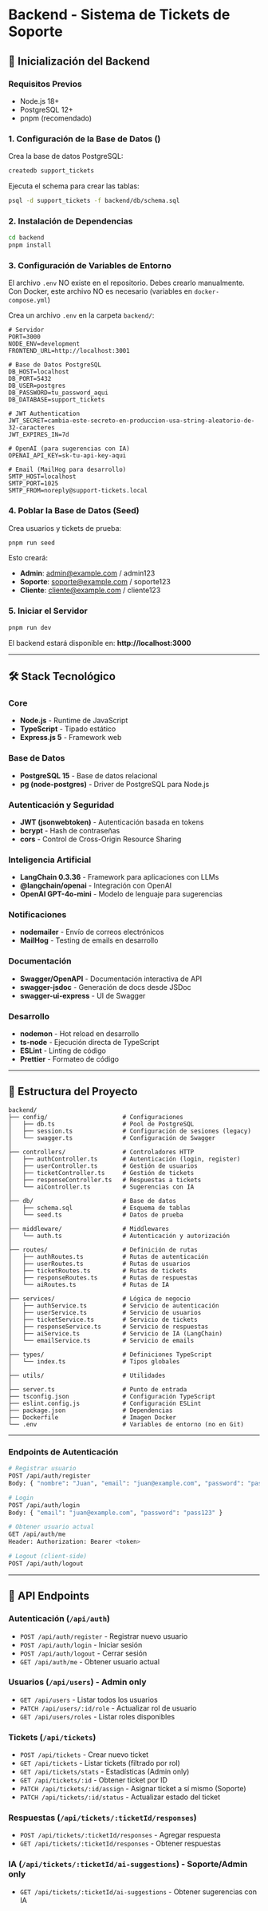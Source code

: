 # Backend - Sistema de Tickets de Soporte

## 🚀 Inicialización del Backend

### Requisitos Previos
- Node.js 18+
- PostgreSQL 12+
- pnpm (recomendado) 

### 1. Configuración de la Base de Datos ()

Crea la base de datos PostgreSQL:

```bash
createdb support_tickets
```

Ejecuta el schema para crear las tablas:

```bash
psql -d support_tickets -f backend/db/schema.sql
```

### 2. Instalación de Dependencias

```bash
cd backend
pnpm install
```

### 3. Configuración de Variables de Entorno

El archivo `.env` NO existe en el repositorio. Debes crearlo manualmente. Con Docker, este archivo NO es necesario (variables en `docker-compose.yml`)

Crea un archivo `.env` en la carpeta `backend/`:

```env
# Servidor
PORT=3000
NODE_ENV=development
FRONTEND_URL=http://localhost:3001

# Base de Datos PostgreSQL
DB_HOST=localhost
DB_PORT=5432
DB_USER=postgres
DB_PASSWORD=tu_password_aqui
DB_DATABASE=support_tickets

# JWT Authentication
JWT_SECRET=cambia-este-secreto-en-produccion-usa-string-aleatorio-de-32-caracteres
JWT_EXPIRES_IN=7d

# OpenAI (para sugerencias con IA)
OPENAI_API_KEY=sk-tu-api-key-aqui

# Email (MailHog para desarrollo)
SMTP_HOST=localhost
SMTP_PORT=1025
SMTP_FROM=noreply@support-tickets.local
```

### 4. Poblar la Base de Datos (Seed)

Crea usuarios y tickets de prueba:

```bash
pnpm run seed
```

Esto creará:
- **Admin**: admin@example.com / admin123
- **Soporte**: soporte@example.com / soporte123
- **Cliente**: cliente@example.com / cliente123

### 5. Iniciar el Servidor

```bash
pnpm run dev
```

El backend estará disponible en: **http://localhost:3000**


---

## 🛠️ Stack Tecnológico

### Core
- **Node.js** - Runtime de JavaScript
- **TypeScript** - Tipado estático
- **Express.js 5** - Framework web

### Base de Datos
- **PostgreSQL 15** - Base de datos relacional
- **pg (node-postgres)** - Driver de PostgreSQL para Node.js

### Autenticación y Seguridad
- **JWT (jsonwebtoken)** - Autenticación basada en tokens
- **bcrypt** - Hash de contraseñas
- **cors** - Control de Cross-Origin Resource Sharing

### Inteligencia Artificial
- **LangChain 0.3.36** - Framework para aplicaciones con LLMs
- **@langchain/openai** - Integración con OpenAI
- **OpenAI GPT-4o-mini** - Modelo de lenguaje para sugerencias

### Notificaciones
- **nodemailer** - Envío de correos electrónicos
- **MailHog** - Testing de emails en desarrollo

### Documentación
- **Swagger/OpenAPI** - Documentación interactiva de API
- **swagger-jsdoc** - Generación de docs desde JSDoc
- **swagger-ui-express** - UI de Swagger

### Desarrollo
- **nodemon** - Hot reload en desarrollo
- **ts-node** - Ejecución directa de TypeScript
- **ESLint** - Linting de código
- **Prettier** - Formateo de código

---

## 📁 Estructura del Proyecto

```
backend/
├── config/                     # Configuraciones
│   ├── db.ts                   # Pool de PostgreSQL
│   ├── session.ts              # Configuración de sesiones (legacy)
│   └── swagger.ts              # Configuración de Swagger
│
├── controllers/                # Controladores HTTP
│   ├── authController.ts       # Autenticación (login, register)
│   ├── userController.ts       # Gestión de usuarios
│   ├── ticketController.ts     # Gestión de tickets
│   ├── responseController.ts   # Respuestas a tickets
│   └── aiController.ts         # Sugerencias con IA
│
├── db/                         # Base de datos
│   ├── schema.sql              # Esquema de tablas
│   └── seed.ts                 # Datos de prueba
│
├── middleware/                 # Middlewares
│   └── auth.ts                 # Autenticación y autorización
│
├── routes/                     # Definición de rutas
│   ├── authRoutes.ts           # Rutas de autenticación
│   ├── userRoutes.ts           # Rutas de usuarios
│   ├── ticketRoutes.ts         # Rutas de tickets
│   ├── responseRoutes.ts       # Rutas de respuestas
│   └── aiRoutes.ts             # Rutas de IA
│
├── services/                   # Lógica de negocio
│   ├── authService.ts          # Servicio de autenticación
│   ├── userService.ts          # Servicio de usuarios
│   ├── ticketService.ts        # Servicio de tickets
│   ├── responseService.ts      # Servicio de respuestas
│   ├── aiService.ts            # Servicio de IA (LangChain)
│   └── emailService.ts         # Servicio de emails
│
├── types/                      # Definiciones TypeScript
│   └── index.ts                # Tipos globales
│
├── utils/                      # Utilidades
│
├── server.ts                   # Punto de entrada
├── tsconfig.json               # Configuración TypeScript
├── eslint.config.js            # Configuración ESLint
├── package.json                # Dependencias
├── Dockerfile                  # Imagen Docker
└── .env                        # Variables de entorno (no en Git)
```

---


### Endpoints de Autenticación

```bash
# Registrar usuario
POST /api/auth/register
Body: { "nombre": "Juan", "email": "juan@example.com", "password": "pass123" }

# Login
POST /api/auth/login
Body: { "email": "juan@example.com", "password": "pass123" }

# Obtener usuario actual
GET /api/auth/me
Header: Authorization: Bearer <token>

# Logout (client-side)
POST /api/auth/logout
```

---

## 📡 API Endpoints

### Autenticación (`/api/auth`)
- `POST /api/auth/register` - Registrar nuevo usuario
- `POST /api/auth/login` - Iniciar sesión
- `POST /api/auth/logout` - Cerrar sesión
- `GET /api/auth/me` - Obtener usuario actual

### Usuarios (`/api/users`) - Admin only
- `GET /api/users` - Listar todos los usuarios
- `PATCH /api/users/:id/role` - Actualizar rol de usuario
- `GET /api/users/roles` - Listar roles disponibles

### Tickets (`/api/tickets`)
- `POST /api/tickets` - Crear nuevo ticket
- `GET /api/tickets` - Listar tickets (filtrado por rol)
- `GET /api/tickets/stats` - Estadísticas (Admin only)
- `GET /api/tickets/:id` - Obtener ticket por ID
- `PATCH /api/tickets/:id/assign` - Asignar ticket a sí mismo (Soporte)
- `PATCH /api/tickets/:id/status` - Actualizar estado del ticket

### Respuestas (`/api/tickets/:ticketId/responses`)
- `POST /api/tickets/:ticketId/responses` - Agregar respuesta
- `GET /api/tickets/:ticketId/responses` - Obtener respuestas

### IA (`/api/tickets/:ticketId/ai-suggestions`) - Soporte/Admin only
- `GET /api/tickets/:ticketId/ai-suggestions` - Obtener sugerencias con IA

